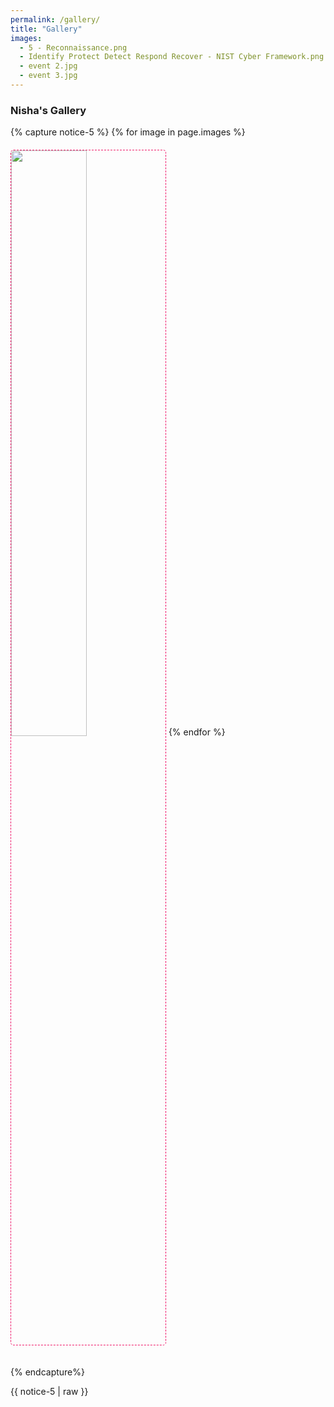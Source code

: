 ```yaml
---
permalink: /gallery/
title: "Gallery"
images:
  - 5 - Reconnaissance.png
  - Identify Protect Detect Respond Recover - NIST Cyber Framework.png
  - event 2.jpg
  - event 3.jpg
---
```


<style>

/* Responsive display for mobile 676px */
 @media screen and (max-width: 42em) {
    .gallery{
    width: 100%;
}
  .image-timeline:nth-child(n){
  margin: 20px 0px 20px 0px;
  border-radius: 5px;
  border: 1px dashed #f01367;
  width: 100% !important;
  height: auto;
}
 }
 @media screen and (max-width: 64em) {
    .gallery{
    width: 100%;
}
  .image-timeline:nth-child(n){
  margin: 20px 0px 20px 0px;
  border-radius: 5px;
  border: 1px dashed #f01367;
  width: 49%;
  height: auto;
}
}
 /* Responsive display for tablet minimum 1024px */
  @media screen and (min-width: 64em) {
    .gallery{
    width: 130% !important;
}
    .image-timeline:nth-child(n){
  margin: 0px 0px 20px 25px;
  border-radius: 5px;
  border: 1px dashed #f01367;
  width: 30%;
  height: auto;
}
 }
 /* Responsive display for desktop 1280px */
  @media screen and (min-width: 80em) {
    .gallery{
    width: 170% !important;
}
  .image-timeline:nth-child(n){
  margin: 0px 0px 20px 15px;
  border-radius: 5px;
  border: 1px dashed #f01367;
  width: 31%;
  height: auto;
}
 }
</style>

 <h3 class="image-a">Nisha's Gallery</h3>
{% capture notice-5 %}
{% for image in page.images %}
    <img class="image-timeline" src="/assets/images/{{ image }}" />
{% endfor %}

{% endcapture%}
<div class="gallery">{{ notice-5 | raw }}</div>


